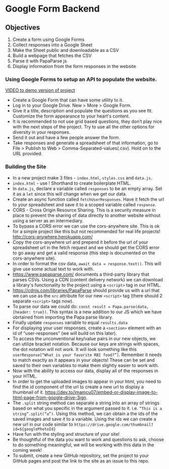 # Google Form Backend

## Objectives

1. Create a form using Google Forms
2. Collect responses into a Google Sheet
3. Make the Sheet public and downloadable as a CSV
4. Build a webpage that fetches the CSV
5. Parse it with PapaParse js
6. Display information from the form responses in the website


### Using Google Forms to setup an API to populate the website.

[VIDEO to demo version of project](https://web.microsoftstream.com/video/b41ae592-a027-435e-944b-c37a1d0a4be2)

- Create a Google Form that can have some utility to it.
- Log in to your Google Drive. New > More > Google Form.
- Give it a title, description and populate the questions as you see fit. Customize the form appearance to your heart's content.
- It is recommended to not use grid based questions, they don’t play nice with the next steps of the project. Try to use all the other options for diversity in your responses.
- Send it out and have a few people answer the form.
- Take responses and generate a spreadsheet of that information, go to File > Publish to Web > Comma-Separated-values(.csv). Hold on to the URL provided.

### Building the Site

- In a new project make 3 files - `index.html`, `styles.css` and `data.js`.
- `index.html` - use ! Shorthand to create boilerplate HTML.
- In `data.js`, declare a variable called `responses` to be an empty array. Set it as a `let` since this will change when we get our data.
- Create an async function called `fetchUserResponses`. Have it fetch the url to your spreadsheet and save it to a scoped variable called `response`. 
- CORS - Cross Origin Resource Sharing. This is a security measure in place to prevent the sharing of data directly to another website without using a server as an intermediary.
- To bypass a CORS error we can use the cors-anywhere site. This is ok for a simple project like this but not recommended for real life projects! 
http://cors-anywhere.herokuapp.com/
- Copy the cors-anywhere url and prepend it before the url of your spreadsheet url in the fetch request and we should get the CORS error to go away and get a valid response (this step is documented on the cors-anywhere site).
- In order to format the csv data, `await data = response.text()`. This will give use some actual text to work with.
- https://www.papaparse.com/ documents a third-party library that parses CSVs. Using a CDN (content delivery network) we can download a library's functionality to the project using a `<script>` tag in our HTML.
- https://cdnjs.com/libraries/PapaParse should provide us with a url that we can use as the `src` attribute for our new `<script>` tag (there should 2 separate `<script>` tags now).
- To parse our data we could do: `const result = Papa.parse(data, {header: true})`. This syntax is a new addition to our JS which we have obrtained from importing the Papa parse library.
- Finally update `responses` variable to equal `results.data`
- For displaying your user responses, create a `<section>` element with an id of “user-responses” (we will build on this later).
- To access the unconventional key/value pairs in our new objects, we can utilize bracket notation. Because our keys are strings with spaces, the dot notation will not work. It will look something like this `userResponse[“What is your favorite RBI food?”]`. Remember it needs to match exactly as it appears in your objects! These can be set and saved to their own variables to make them slightly easier to work with.
- Now with the ability to access our data, display all of the responses in your HTML.
- In order to get the uploaded images to appear in your html, you need to find the id component of the url to create a new url to display a thumbnail of it. https://dev.to/imamcu07/embed-or-display-image-to-html-page-from-google-drive-3ign.
- The `.split` string method can separate a string into an array of strings based on what you specific in the argument passed to it. i.e.
`“This is a string”.split(“a”)`. Using this method, we can obtain a the ids of the saved images and save it to a variable. Using the ids we can create a new url in our code similar to `https://drive.google.com/thumbnail?id=${googlePhotoId}`
- Have fun with the styling and structure of your site! 
- Be thoughtful of the data you want to work and questions to ask, choose to do something meaningful, we will be working with this data in the coming week!
- To submit, create a new GitHub repository, set the project to your GitHub pages and post the link to the site as an issue to this repo.

